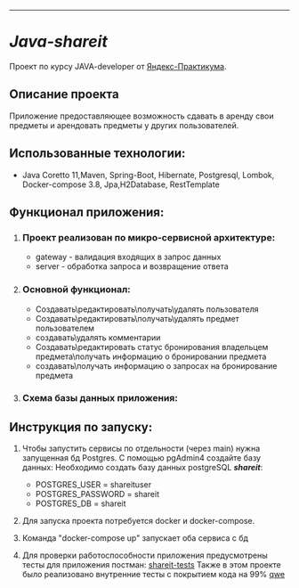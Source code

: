 ---

# *Java-shareit*

Проект по курсу JAVA-developer от [Яндекс-Практикума](https://practicum.yandex.ru/java-developer/).

Описание проекта
-
Приложение предоставляющее возможность сдавать в аренду свои предметы и арендовать предметы у других пользователей.

Использованные технологии:
-

- Java Coretto 11,Maven, Spring-Boot, Hibernate, Postgresql, Lombok, Docker-compose 3.8, Jpa,H2Database, RestTemplate

Функционал приложения:
-

1. ### Проект реализован по микро-сервисной архитектуре:
    * gateway - валидация входящих в запрос данных
    * server - обработка запроса и возвращение ответа

2. ### Основной функционал:

    * Создавать\редактировать\получать\удалять пользователя
    * Создавать\редактировать\получать\удалять предмет пользователем
    * создавать\удалять комментарии
    * Создавать\редактировать статус бронирования владельцем предмета\получать информацию о бронировании предмета
    * создавать\получать информацию о запросах на бронирование предмета

3. ### Схема базы данных приложения:

[](https://github.com/valikaev1989/java-shareit/blob/main/server/src/main/resources/database.PNG)

Инструкция по запуску:
-

1. Чтобы запустить сервисы по отдельности (через main) нужна запущенная бд Postgres. С помощью pgAdmin4 создайте базу
   данных:
   Необходимо создать базу данных postgreSQL _**shareit**_:
   * POSTGRES_USER = shareituser
   * POSTGRES_PASSWORD = shareit
   * POSTGRES_DB = shareit

2. Для запуска проекта потребуется docker и docker-compose.
3. Команда "docker-compose up" запускает оба сервиса с бд
4. Для проверки работоспособности приложения предусмотрены тесты для приложения постман:
[shareit-tests](https://github.com/valikaev1989/java-shareit/blob/main/postmanTests/tests.json)
Также в этом проекте было реализовано внутренние тесты с покрытием кода на 99%
[qwe](https://github.com/valikaev1989/java-shareit/blob/main/media/coverage.PNG)
